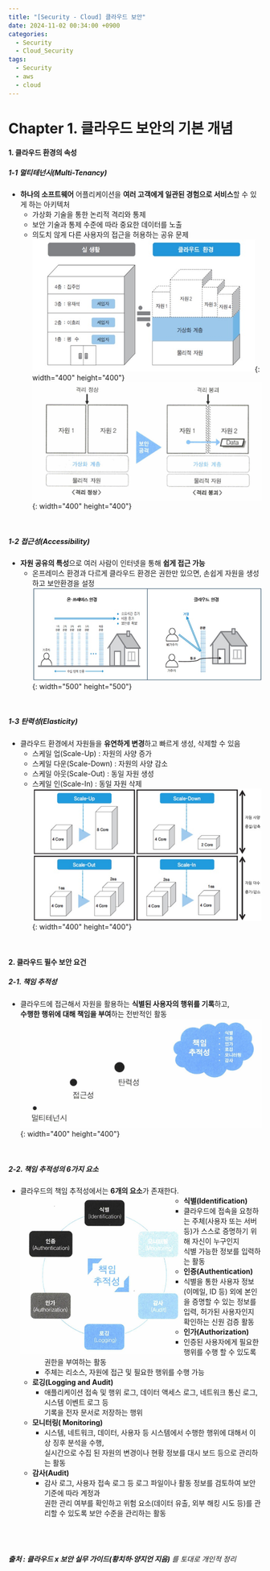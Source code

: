 ```yaml
---
title: "[Security - Cloud] 클라우드 보안"
date: 2024-11-02 00:34:00 +0900
categories:
  - Security
  - Cloud_Security
tags:
  - Security
  - aws
  - cloud
---
```


# Chapter 1. 클라우드 보안의 기본 개념
#### 1. 클라우드 환경의 속성
##### 1-1 멀티테넌시(Multi-Tenancy)
- **하나의 소프트웨어** 어플리케이션을 **여러 고객에게 일관된 경험으로 서비스**할 수 있게 하는 아키텍처
	- 가상화 기술을 통한 논리적 격리와 통제
	- 보안 기술과 통제 수준에 따라 중요한 데이터를 노출
	- 의도치 않게 다른 사용자의 접근을 허용하는 공유 문제 
![image](assets/img/multitenancy.png){: width="400" height="400"}<br>
![image](assets/img/multitenancy-2.png){: width="400" height="400"}


<br>

##### 1-2 접근성(Accessibility)

- **자원 공유의 특성**으로 여러 사람이 인터넷을 통해 **쉽게 접근 가능** 
	- 온프레미스 환경과 다르게 클라우드 환경은 권한만 있으면, 손쉽게 자원을 생성하고 보안환경을 설정
![image](assets/img/accessibility.png){: width="500" height="500"}

<br>

##### 1-3 탄력성(Elasticity)
  - 클라우드 환경에서 자원들을 **유연하게 변경**하고 빠르게 생성, 삭제할 수 있음
	  - 스케일 업(Scale-Up) : 자원의 사양 증가
	  - 스케일 다운(Scale-Down) : 자원의 사양 감소
	  - 스케일 아웃(Scale-Out) : 동일 자원 생성
	  - 스케일 인(Scale-In) : 동일 자원 삭제<br>
![image](assets/img/elasticity.png){: width="400" height="400"}

<br>

#### 2. 클라우드 필수 보안 요건
##### 2-1. 책임 추적성
- 클라우드에 접근해서 자원을 활용하는 **식별된 사용자의 행위를 기록**하고, <br>**수행한 행위에 대해 책임을 부여**하는 전반적인 활동
![image](assets/img/accountability.png){: width="400" height="400"}

<br>

##### 2-2. 책임 추적성의 6가지 요소<br>
- 클라우드의 책임 추적성에서는 **6개의 요소**가 존재한다.<br> <img align="left" src="/assets/img/accountability-2.png">
	- **식별(Identification)**
		- 클라우드에 접속을 요청하는 주체(사용자 또는 서버 등)가 스스로 증명하기 위해 자신이 누구인지 <br>식별 가능한 정보를 입력하는 활동
	- **인증(Authentication)**
		- 식별을 통한 사용자 정보(이메일, ID 등) 외에 본인을 증명할 수 있는 정보를 입력, 허가된 사용자인지 확인하는 신원 검증 활동 
	- **인가(Authorization)**
		- 인증된 사용자에게 필요한 행위를 수행 할 수 있도록 권한을 부여하는 활동
		- 주체는 리소스, 자원에 접근 및 필요한 행위를 수행 가능
	- **로깅(Logging and Audit)**
		- 애플리케이션 접속 및 행위 로그, 데이터 액세스 로그, 네트워크 통신 로그, 시스템 이벤트 로그 등<br> 기록을 전자 문서로 저장하는 행위
	- **모니터링( Monitoring)**
		- 시스템, 네트워크, 데이터, 사용자 등 시스템에서 수행한 행위에 대해서 이상 징후 분석을 수행, <br>실시간으로 수집 된 자원의 변경이나 현황 정보를 대시 보드 등으로 관리하는 활동
	- **감사(Audit)**
		- 감사 로그, 사용자 접속 로그 등 로그 파일이나 활동 정보를 검토하여 보안 기준에 따라 계정과 <br>권한 관리 여부를 확인하고 위험 요소(데이터 유출, 외부 해킹 시도 등)를 관리할 수 있도록 보안 수준을 관리하는 활동<br><br><br><br>

###### **출처 : 클라우드 x 보안 실무 가이드(황치하·양지언 지음)** 를 토대로 개인적 정리